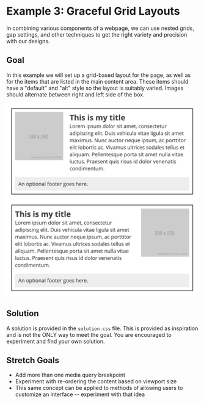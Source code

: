 # Example 3: Graceful Grid Layouts

In combining various components of a webpage, we can use nested grids, gap settings,
and other techniques to get the right variety and precision with our designs.

## Goal
In this example we will set up a grid-based layout for the page, as well as for the 
items that are listed in the main content area. These items should have a "default"
and "alt" style so the layout is suitably varied. Images should alternate between 
right and left side of the box.

![example layout of items](item-layout.png)

## Solution
A solution is provided in the `solution.css` file. This is provided as inspiration and is 
not the ONLY way to meet the goal. You are encouraged to experiment and find your own solution.

## Stretch Goals

* Add more than one media query breakpoint
* Experiment with re-ordering the content based on viewport size
* This same concept can be applied to methods of allowing users to customize an interface -- experiment with that idea

